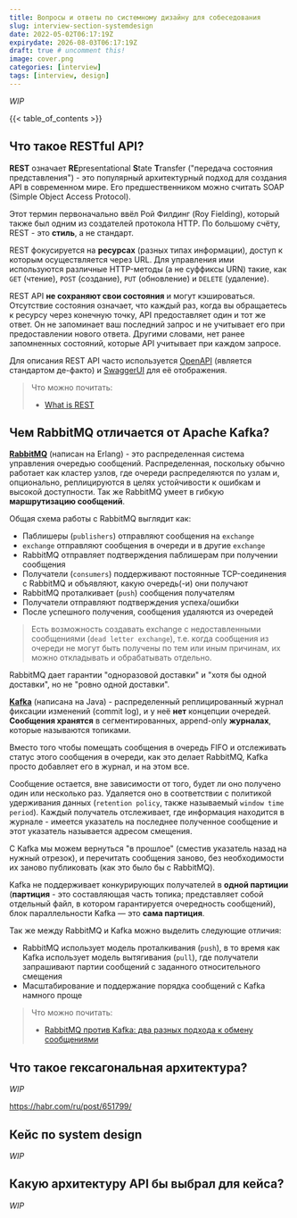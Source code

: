 ```yaml
---
title: Вопросы и ответы по системному дизайну для собеседования
slug: interview-section-systemdesign
date: 2022-05-02T06:17:19Z
expirydate: 2026-08-03T06:17:19Z
draft: true # uncomment this!
image: cover.png
categories: [interview]
tags: [interview, design]
---
```


_WIP_

<!--more-->

{{< table_of_contents >}}

## Что такое RESTful API?

**REST** означает **RE**presentational **S**tate **T**ransfer ("передача состояния представления") - это популярный архитектурный подход для создания API в современном мире. Его предшественником можно считать SOAP (Simple Object Access Protocol).

Этот термин первоначально ввёл Рой Филдинг (Roy Fielding), который также был одним из создателей протокола HTTP. По большому счёту, REST - это **стиль**, а не стандарт.

REST фокусируется на **ресурсах** (разных типах информации), доступ к которым осуществляется через URL. Для управления ими используются различные HTTP-методы (а не суффиксы URN) такие, как `GET` (чтение), `POST` (создание), `PUT` (обновление) и `DELETE` (удаление).

REST API **не сохраняют свои состояния** и могут кэшироваться. Отсутствие состояния означает, что каждый раз, когда вы обращаетесь к ресурсу через конечную точку, API предоставляет один и тот же ответ. Он не запоминает ваш последний запрос и не учитывает его при предоставлении нового ответа. Другими словами, нет ранее запомненных состояний, которые API учитывает при каждом запросе.

Для описания REST API часто используется [OpenAPI](https://www.openapis.org/) (является стандартом де-факто) и [SwaggerUI](https://github.com/swagger-api/swagger-ui) для её отображения.

> Что можно почитать:
> - [What is REST](https://restfulapi.net/)

## Чем RabbitMQ отличается от Apache Kafka?

[**RabbitMQ**](https://github.com/rabbitmq) (написан на Erlang) - это распределенная система управления очередью сообщений. Распределенная, поскольку обычно работает как кластер узлов, где очереди распределяются по узлам и, опционально, реплицируются в целях устойчивости к ошибкам и высокой доступности. Так же RabbitMQ умеет в гибкую **маршрутизацию сообщений**.

Общая схема работы с RabbitMQ выглядит как:

- Паблишеры (`publishers`) отправляют сообщения на `exchange`
- `exchange` отправляют сообщения в очереди и в другие `exchange`
- RabbitMQ отправляет подтверждения паблишерам при получении сообщения
- Получатели (`consumers`) поддерживают постоянные TCP-соединения с RabbitMQ и объявляют, какую очередь(-и) они получают
- RabbitMQ проталкивает (`push`) сообщения получателям
- Получатели отправляют подтверждения успеха/ошибки
- После успешного получения, сообщения удаляются из очередей

> Есть возможность создавать exchange c недоставленными сообщениями (`dead letter exchange`), т.е. когда сообщения из очереди не могут быть получены по тем или иным причинам, их можно откладывать и обрабатывать отдельно.

RabbitMQ дает гарантии "одноразовой доставки" и "хотя бы одной доставки", но не "ровно одной доставки".

[**Kafka**](https://github.com/apache/kafka) (написана на Java) - распределенный реплицированный журнал фиксации изменений (commit log), и у неё **нет** концепции очередей. **Сообщения хранятся** в сегментированных, append-only **журналах**, которые называются топиками.

Вместо того чтобы помещать сообщения в очередь FIFO и отслеживать статус этого сообщения в очереди, как это делает RabbitMQ, Kafka просто добавляет его в журнал, и на этом все.

Сообщение остается, вне зависимости от того, будет ли оно получено один или несколько раз. Удаляется оно в соответствии с политикой удерживания данных (`retention policy`, также называемый `window time period`). Каждый получатель отслеживает, где информация находится в журнале - имеется указатель на последнее полученное сообщение и этот указатель называется адресом смещения.

С Kafka мы можем вернуться "в прошлое" (сместив указатель назад на нужный отрезок), и перечитать сообщения заново, без необходимости их заново публиковать (как это было бы с RabbitMQ).

Kafka не поддерживает конкурирующих получателей в **одной партиции** (**партиция** - это составляющая часть топика; представляет собой отдельный файл, в котором гарантируется очередность сообщений), блок параллельности Kafka — это **сама партиция**.

Так же между RabbitMQ и Kafka можно выделить следующие отличия:

- RabbitMQ использует модель проталкивания (`push`), в то время как Kafka использует модель вытягивания (`pull`), где получатели запрашивают партии сообщений с заданного относительного смещения
- Масштабирование и поддержание порядка сообщений с Kafka намного проще

> Что можно почитать:
> - [RabbitMQ против Kafka: два разных подхода к обмену сообщениями](https://habr.com/ru/company/itsumma/blog/416629/)

## Что такое гексагональная архитектура?

_WIP_

https://habr.com/ru/post/651799/

## Кейс по system design

_WIP_

## Какую архитектуру API бы выбрал для кейса?

_WIP_
